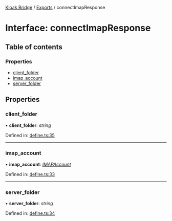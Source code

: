 [Kloak Bridge](../README.md) / [Exports](../modules.md) / connectImapResponse

# Interface: connectImapResponse

## Table of contents

### Properties

- [client\_folder](connectimapresponse.md#client_folder)
- [imap\_account](connectimapresponse.md#imap_account)
- [server\_folder](connectimapresponse.md#server_folder)

## Properties

### client\_folder

• **client\_folder**: *string*

Defined in: [define.ts:35](https://github.com/CoNET-project/kloak-bridge/blob/95909fa/src/define.ts#L35)

___

### imap\_account

• **imap\_account**: [*IMAPAccount*](imapaccount.md)

Defined in: [define.ts:33](https://github.com/CoNET-project/kloak-bridge/blob/95909fa/src/define.ts#L33)

___

### server\_folder

• **server\_folder**: *string*

Defined in: [define.ts:34](https://github.com/CoNET-project/kloak-bridge/blob/95909fa/src/define.ts#L34)

